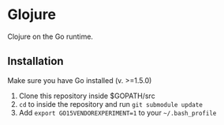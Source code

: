 # Glojure

Clojure on the Go runtime.

## Installation

Make sure you have Go installed (v. >=1.5.0)

1. Clone this repository inside $GOPATH/src
2. `cd` to inside the repository and run `git submodule update`
3. Add `export GO15VENDOREXPERIMENT=1` to your `~/.bash_profile`
